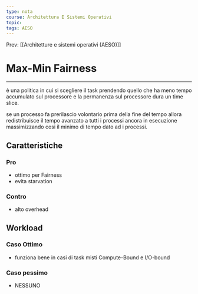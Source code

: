 ```yaml
---
type: nota
course: Architettura E Sistemi Operativi
topic: 
tags: AESO
---
```


Prev: [[Architetture e sistemi operativi (AESO)]]

# Max-Min Fairness
---


è una politica in cui si scegliere il task prendendo quello che ha meno tempo accumulato sul processore e la permanenza sul processore dura un time slice.

se un processo fa prerilascio volontario prima della fine del tempo allora redistribuisce il tempo avanzato a tutti i processi ancora in esecuzione massimizzando cosi il minimo di tempo dato ad i processi.

## Caratteristiche



### Pro

- ottimo per Fairness
- evita starvation

### Contro

- alto overhead

## Workload

### Caso Ottimo

- funziona bene in casi di task misti Compute-Bound e I/O-bound

### Caso pessimo

- NESSUNO
